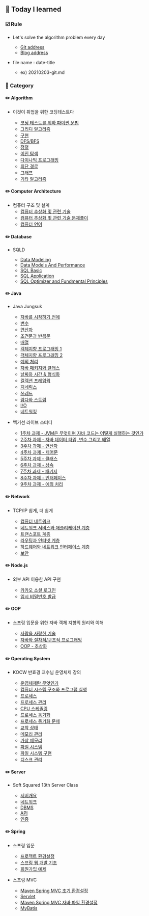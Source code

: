 ## :date: Today I learned

### :ballot_box_with_check: Rule

- Let's solve the algorithm problem every day

  - [Git address](https://github.com/m1nnh/Solved-the-problem)
  - [Blog address](https://minhyeok-rithm.tistory.com/category/Algorithm)

- file name : date-title

  - ex) 20210203-git.md

### 📂 Category

#### ✏️ Algorithm

- 이것이 취업을 위한 코딩테스트다

  - [코딩 테스트를 위하 파이썬 문법](https://github.com/m1nnh/TIL/blob/master/Algorithm/20210223-PythonGrammar.md)
  - [그리디 알고리즘](https://github.com/m1nnh/TIL/blob/master/Algorithm/20210224-GreedyAlgorithm.md)
  - [구현](https://github.com/m1nnh/TIL/blob/master/Algorithm/20210225-Implementation.md)
  - [DFS/BFS](https://github.com/m1nnh/TIL/blob/master/Algorithm/20210225-DFS:BFS.md)
  - [정렬](https://github.com/m1nnh/TIL/blob/master/Algorithm/20210226-Sort.md)
  - [이진 탐색](https://github.com/m1nnh/TIL/blob/master/Algorithm/20210227-BinarySearch.md)
  - [다이나믹 프로그래밍](https://github.com/m1nnh/TIL/blob/master/Algorithm/20210227-DynamicProgramming.md)
  - [최단 경로](https://github.com/m1nnh/TIL/blob/master/Algorithm/20210228-ShortestPath.md)
  - [그래프](https://github.com/m1nnh/TIL/blob/master/Algorithm/20210228-GraphAlgorithm.md)
  - [기타 알고리즘](https://github.com/m1nnh/TIL/blob/master/Algorithm/20210228-EtcAlgorithm.md)

#### ✏️ Computer Architecture

- 컴퓨터 구조 및 설계
  - [컴퓨터 추상화 및 관련 기술](https://github.com/m1nnh/TIL/blob/master/Computer%20Architecture/20210404-컴퓨터%20추상화%20및%20관련%20기술.md)
  - [컴퓨터 추상화 및 관련 기술 문제풀이](https://github.com/m1nnh/TIL/blob/master/Computer%20Architecture/20210405-컴퓨터%20추상화%20및%20관련%20기술%20문제풀이.md)
  - [컴퓨터 언어](https://github.com/m1nnh/TIL/blob/master/Computer%20Architecture/20210405-컴퓨터%20언어.md)

#### ✏️ Database

- SQLD

  - [Data Modeling](https://github.com/m1nnh/TIL/blob/master/Database/SQLD/20210301-DataModeling.md)
  - [Data Models And Performance](https://github.com/m1nnh/TIL/blob/master/Database/SQLD/20210301-DataModelsAndPerformance.md)
  - [SQL Basic](https://github.com/m1nnh/TIL/blob/master/Database/SQLD/20210305-SQLBASIC.md)
  - [SQL Application](https://github.com/m1nnh/TIL/blob/master/Database/SQLD/20210306-SQLAPPLICATION.md)
  - [SQL Optimizer and Fundmental Principles](https://github.com/m1nnh/TIL/blob/master/Database/SQLD/20210306-SQL-OptimizerAndFundamentalPrinciples.md)

#### ✏️ Java

- Java Jungsuk

  - [자바를 시작하기 전에](https://github.com/m1nnh/TIL/blob/master/Java/Java%20Jungsuk/20210330-Getting_Started_with_Java.md)
  - [변수](https://github.com/m1nnh/TIL/blob/master/Java/Java%20Jungsuk/20210331-Variable.md)
  - [연산자](https://github.com/m1nnh/TIL/blob/master/Java/Java%20Jungsuk/20210404-Operator.md)
  - [조건문과 반복문](https://github.com/m1nnh/TIL/blob/master/JavaJava%20Jungsuk/20210404-Control-Statement.md)
  - [배열](https://github.com/m1nnh/TIL/blob/master/Java/Java%20Jungsuk/20210405-Array.md)
  - [객체지향 프로그래밍 1](https://github.com/m1nnh/TIL/blob/master/Java/Java%20Jungsuk/20210709-OOP1.md)
  - [객체지향 프로그래밍 2](https://github.com/m1nnh/TIL/blob/master/Java/Java%20Jungsuk/20210714-OOP2.md)
  - [예외 처리](https://github.com/m1nnh/TIL/blob/master/Java/Java%20Jungsuk/20210714-Exception%20Handling.md)
  - [자바 패키지와 클래스](https://github.com/m1nnh/TIL/blob/master/Java/Java%20Jungsuk/20210714-java.lang%20Package.md)
  - [날짜와 시간 & 형식화](https://github.com/m1nnh/TIL/blob/master/Java/Java%20Jungsuk/20210720-Day-Time%20and%20Formatting.md)
  - [컬렉션 프레임웍](https://github.com/m1nnh/TIL/blob/master/Java/Java%20Jungsuk/20210726-Collections-Framework.md)
  - [지네릭스](https://github.com/m1nnh/TIL/blob/master/Java/Java%20Jungsuk/20210726-Generics.md)
  - [쓰레드](https://github.com/m1nnh/TIL/blob/master/Java/Java%20Jungsuk/20210728-Thread.md)
  - [람다와 스트림](https://github.com/m1nnh/TIL/blob/master/Java/Java%20Jungsuk/20210729-Lambda%20%26%20Stream.md)
  - [I/O](https://github.com/m1nnh/TIL/blob/master/Java/Java%20Jungsuk/20210729-I:O.md)
  - [네트워킹](https://github.com/m1nnh/TIL/blob/master/Java/Java%20Jungsuk/20210730-Networking.md)

- 백기선 라이브 스터디

  - [1주차 과제 - JVM은 무엇이며 자바 코드는 어떻게 실행하는 것인가](https://minhyeok-rithm.tistory.com/entry/20210405-Problem-Solved?category=871671)
  - [2주차 과제 - 자바 데이터 타입, 변수 그리고 배열](https://minhyeok-rithm.tistory.com/entry/20210406-LiveStudy-02?category=871671)
  - [3주차 과제 - 연산자](https://github.com/m1nnh/TIL/blob/master/Java/백기선%20Live%20Study/20210706-LiveStudy-03.md)
  - [4주차 과제 - 제어문](https://github.com/m1nnh/TIL/blob/master/Java/백기선%20Live%20Study/20210708-LiveStudy-04.md)
  - [5주차 과제 - 클래스](https://github.com/m1nnh/TIL/blob/master/Java/백기선%20Live%20Study/20210714-LiveStudy-05.md)
  - [6주차 과제 - 상속](https://github.com/m1nnh/TIL/blob/master/Java/백기선%20Live%20Study/20210717-LiveStudy-06.md)
  - [7주차 과제 - 패키지](https://github.com/m1nnh/TIL/blob/master/Java/백기선%20Live%20Study/20210718-LiveStudy-07.md)
  - [8주차 과제 - 인터페이스](https://github.com/m1nnh/TIL/blob/master/Java/백기선%20Live%20Study/20210718-LiveStudy-08.md)
  - [9주차 과제 - 예외 처리](https://github.com/m1nnh/TIL/blob/master/Java/백기선%20Live%20Study/20210718-LiveStudy-09.md)

#### ✏️ Network

- TCP/IP 쉽게, 더 쉽게

  - [컴퓨터 네트워크](https://github.com/m1nnh/TIL/blob/master/Network/20210630-Computer-Network.md)
  - [네트워크 서비스와 애플리케이션 계층](https://github.com/m1nnh/TIL/blob/master/Network/20210701-Application-Layer.md)
  - [트랜스포트 계층](https://github.com/m1nnh/TIL/blob/master/Network/20210702-Transport-Layer.md)
  - [라우팅과 인터넷 계층](https://github.com/m1nnh/TIL/blob/master/Network/20210704-Internet-Layer.md)
  - [하드웨어와 네트워크 인터페이스 계층](https://github.com/m1nnh/TIL/blob/master/Network/20210705-Network-Interface-Layer.md)
  - [보안](https://github.com/m1nnh/TIL/blob/master/Network/20210705-Security.md)

#### ✏️ Node.js

- 외부 API 이용한 API 구현

  - [카카오 소셜 로그인](https://github.com/m1nnh/TIL/blob/master/Node.js/20210706-Kakao-Login.md)
  - [임시 비밀번호 발급](https://github.com/m1nnh/TIL/blob/master/Node.js/20210706-Nodemailer.md)

#### ✏️ OOP

- 스프링 입문을 위한 자바 객체 지향의 원리와 이해

  - [사람을 사랑한 기술](https://github.com/m1nnh/TIL/blob/master/OOP/사람을%20사랑한%20기술.md)
  - [자바와 절차적/구조적 프로그래밍](https://github.com/m1nnh/TIL/blob/master/OOP/자바와%20절차적:구조적%20프로그래밍.md)
  - [OOP - 추상화](https://github.com/m1nnh/TIL/blob/master/OOP/OOP-추상화.md)

#### ✏️ Operating System

- KOCW 반효경 교수님 운영체제 강의

  - [운영체제란 무엇인가](https://github.com/m1nnh/TIL/blob/master/Operating%20System/20210803-운영체제란%20무엇인가.md)
  - [컴퓨터 시스템 구조와 프로그램 실행](https://github.com/m1nnh/TIL/blob/master/Operating%20System/20210804-컴퓨터%20시스템%20구조와%20프로그램%20실행.md)
  - [프로세스](https://github.com/m1nnh/TIL/blob/master/Operating%20System/20210806-프로세스.md)
  - [프로세스 관리](https://github.com/m1nnh/TIL/blob/master/Operating%20System/20210808-프로세스%20관리.md)
  - [CPU 스케줄링](https://github.com/m1nnh/TIL/blob/master/Operating%20System/20210809-CPU%20Scheduling.md)
  - [프로세스 동기화](https://github.com/m1nnh/TIL/blob/master/Operating%20System/20210810-프로세스%20동기화.md)
  - [프로세스 동기화 문제](https://github.com/m1nnh/TIL/blob/master/Operating%20System/20210810-프로세스%20동기화.md)
  - [교착 상태](https://github.com/m1nnh/TIL/blob/master/Operating%20System/20210810-교착%20상태.md)
  - [메모리 관리](https://github.com/m1nnh/TIL/blob/master/Operating%20System/20210811-메모리%20관리.md)
  - [가상 메모리](https://github.com/m1nnh/TIL/blob/master/Operating%20System/20210811-가상%20메모리.md)
  - [파일 시스템](https://github.com/m1nnh/TIL/blob/master/Operating%20System/20210812-파일%20시스템.md)
  - [파일 시스템 구현](https://github.com/m1nnh/TIL/blob/master/Operating%20System/20210812-파일%20시스템%20구현.md)
  - [디스크 관리](https://github.com/m1nnh/TIL/blob/master/Operating%20System/20210812-디스크%20관리.md)

#### ✏️ Server

- Soft Squared 13th Server Class

  - [서버개요](https://github.com/m1nnh/TIL/blob/master/Server/20210411-Server.md)
  - [네트워크](https://github.com/m1nnh/TIL/blob/master/Server/20210418-Network.md)
  - [DBMS](https://github.com/m1nnh/TIL/blob/master/Server/20210425-DBMS.md)
  - [API](https://github.com/m1nnh/TIL/blob/master/Server/20210502-API.md)
  - [인증](https://github.com/m1nnh/TIL/blob/master/Server/20210509-Authentication.md)

#### ✏️ Spring

- 스프링 입문

  - [프로젝트 환경설정](https://github.com/m1nnh/TIL/blob/master/Spring/Spring-Basic/Project-Environment.md)
  - [스프링 웹 개발 기초](https://github.com/m1nnh/TIL/blob/master/Spring/Spring-Basic/Spring-Web-Development-Basic.md)
  - [회원가입 예제](https://github.com/m1nnh/TIL/blob/master/Spring/Spring-Basic/Sign-Up-Example.md)

- 스프링 MVC

  - [Maven Spring MVC 초기 환경설정](https://github.com/m1nnh/TIL/blob/master/Spring/Spring-MVC/20210719-Spring-Environment.md)
  - [Servlet](https://github.com/m1nnh/TIL/blob/master/Spring/Spring-MVC/20210720-Servlet.md)
  - [Maven Spring MVC 자바 파일 환경설정](https://github.com/m1nnh/TIL/blob/master/Spring/Spring-MVC/20210727-Maven-Environment.md)
  - [MyBatis](https://github.com/m1nnh/TIL/blob/master/Spring/Spring-MVC/20210727-MyBatis.md)
